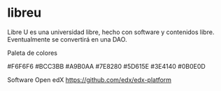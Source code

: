# libreu
Libre U es una universidad libre, hecho con software y contenidos libre. Eventualmente se convertirá en una DAO.


Paleta de colores

#F6F6F6
#BCC3BB
#A9B0AA
#7E8280
#5D615E
#3E4140
#0B0E0D


Software
Open edX
https://github.com/edx/edx-platform

